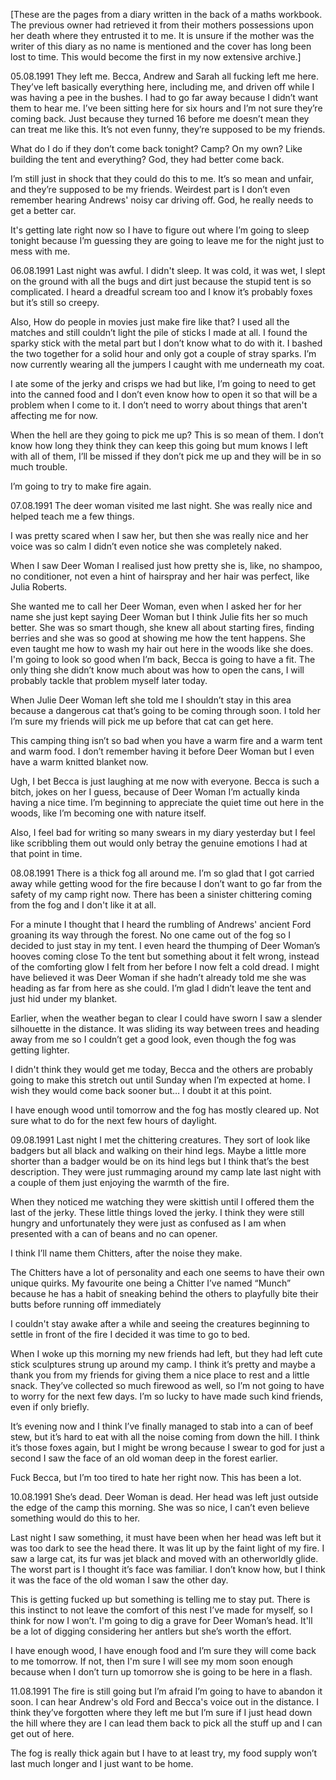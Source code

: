 
[These are the pages from a diary written in the back of a maths workbook. The previous owner had retrieved it from their mothers possessions upon her death where they entrusted it to me. It is unsure if the mother was the writer of this diary as no name is mentioned and the cover has long been lost to time. This would become the first in my now extensive archive.]

05.08.1991
They left me. Becca, Andrew and Sarah all fucking left me here. They’ve left basically everything here, including me, and driven off while I was having a pee in the bushes. I had to go far away because I didn’t want them to hear me. I’ve been sitting here for six hours and I’m not sure they’re coming back. Just because they turned 16 before me doesn’t mean they can treat me like this. It’s not even funny, they’re supposed to be my friends.

What do I do if they don’t come back tonight? Camp? On my own? Like building the tent and everything? God, they had better come back.

I’m still just in shock that they could do this to me. It’s so mean and unfair, and they’re supposed to be my friends. Weirdest part is I don’t even remember hearing Andrews' noisy car driving off. God, he really needs to get a better car.

It's getting late right now so I have to figure out where I’m going to sleep tonight because I’m guessing they are going to leave me for the night just to mess with me. 


06.08.1991
Last night was awful. I didn't sleep. It was cold, it was wet, I slept on the ground with all the bugs and dirt just because the stupid tent is so complicated. I heard a dreadful scream too and I know it’s probably foxes but it’s still so creepy.

Also, How do people in movies just make fire like that? I used all the matches and still couldn’t light the pile of sticks I made at all. I found the sparky stick with the metal part but I don’t know what to do with it. I bashed the two together for a solid hour and only got a couple of stray sparks. I’m now currently wearing all the jumpers I caught with me underneath my coat.

I ate some of the jerky and crisps we had but like, I’m going to need to get into the canned food and I don’t even know how to open it so that will be a problem when I come to it. I don’t need to worry about things that aren't affecting me for now.

When the hell are they going to pick me up? This is so mean of them. I don’t know how long they think they can keep this going but mum knows I left with all of them, I’ll be missed if they don’t pick me up and they will be in so much trouble.

I’m going to try to make fire again. 

07.08.1991
The deer woman visited me last night. She was really nice and helped teach me a few things. 

I was pretty scared when I saw her, but then she was really nice and her voice was so calm I didn’t even notice she was completely naked. 

When I saw Deer Woman I realised just how pretty she is, like, no shampoo, no conditioner, not even a hint of hairspray and her hair was perfect, like Julia Roberts.

She wanted me to call her Deer Woman, even when I asked her for her name she just kept saying Deer Woman but I think Julie fits her so much better. She was so smart though, she knew all about starting fires, finding berries and she was so good at showing me how the tent happens. She even taught me how to wash my hair out here in the woods like she does. I'm going to look so good when I’m back, Becca is going to have a fit. The only thing she didn’t know much about was how to open the cans, I will probably tackle that problem myself later today.

When Julie Deer Woman left she told me I shouldn’t stay in this area because a dangerous cat that’s going to be coming through soon. I told her I’m sure my friends will pick me up before that cat can get here.

This camping thing isn’t so bad when you have a warm fire and a warm tent and warm food. I don’t remember having it before Deer Woman but I even have a warm knitted blanket now.

Ugh, I bet Becca is just laughing at me now with everyone. Becca is such a bitch, jokes on her I guess, because of Deer Woman I’m actually kinda having a nice time. I’m beginning to appreciate the quiet time out here in the woods, like I’m becoming one with nature itself.

Also, I feel bad for writing so many swears in my diary yesterday but I feel like scribbling them out would only betray the genuine emotions I had at that point in time.


08.08.1991
There is a thick fog all around me. I’m so glad that I got carried away while getting wood for the fire because I don’t want to go far from the safety of my camp right now. There has been a sinister chittering coming from the fog and I don't like it at all.

For a minute I thought that I heard the rumbling of Andrews' ancient Ford groaning its way through the forest. No one came out of the fog so I decided to just stay in my tent. I even heard the thumping of Deer Woman’s hooves coming close To the tent but something about it felt wrong, instead of the comforting glow I felt from her before I now felt a cold dread. I might have believed it was Deer Woman if she hadn’t  already told me she was heading as far from here as she could. I’m glad I didn’t leave the tent and just hid under my blanket.

Earlier, when the weather began to clear I could have sworn I saw a slender silhouette in the distance. It was sliding its way between trees and heading away from me so I couldn’t get a good look, even though the fog was getting lighter.

I didn't think they would get me today, Becca and the others are probably going to make this stretch out until Sunday when I’m expected at home. I wish they would come back sooner but… I doubt it at this point.

I have enough wood until tomorrow and the fog has mostly cleared up. Not sure what to do for the next few hours of daylight.

09.08.1991
Last night I met the chittering creatures. They sort of look like badgers but all black and walking on their hind legs. Maybe a little more shorter than a badger would be on its hind legs but I think that’s the best description. They were just rummaging around my camp late last night with a couple of them just enjoying the warmth of the fire.

When they noticed me watching they were skittish until I offered them the last of the jerky. These little things loved the jerky. I think they were still hungry and unfortunately they were just as confused as I am when presented with a can of beans and no can opener.

I think I’ll name them Chitters, after the noise they make. 

The Chitters have a lot of personality and each one seems to have their own unique quirks. My favourite one being a Chitter I’ve named “Munch” because he has a habit of sneaking behind the others to playfully bite their butts before running off immediately 

I couldn't stay awake after a while and seeing the creatures beginning to settle in front of the fire I decided it was time to go to bed.

When I woke up this morning my new friends had left, but they had left cute stick sculptures strung up around my camp. I think it’s pretty and maybe a thank you from my friends for giving them a nice place to rest and a little snack. They’ve collected so much firewood as well, so I’m not going to have to worry for the next few days. I’m so lucky to have made such kind friends, even if only briefly.

It’s evening now and I think I’ve finally managed to stab into a can of beef stew, but it’s hard to eat with all the noise coming from down the hill. I think it’s those foxes again, but I might be wrong because I swear to god for just a second I saw the face of an old woman deep in the forest earlier.

Fuck Becca, but I’m too tired to hate her right now. This has been a lot.

10.08.1991
She’s dead. Deer Woman is dead. Her head was left just outside the edge of the camp this morning. She was so nice, I can’t even believe something would do this to her.

Last night I saw something, it must have been when her head was left but it was too dark to see the head there. It was lit up by the faint light of my fire. I saw a large cat, its fur was jet black and moved with an otherworldly glide. The worst part is I thought it’s face was familiar. I don’t know how, but I think it was the face of the old woman I saw the other day.

This is getting fucked up but something is telling me to stay put. There is this instinct to not leave the comfort of this nest I’ve made for myself, so I think for now I won’t. I'm going to dig a grave for Deer Woman’s head. It'll be a lot of digging considering her antlers but she’s worth the effort.

I have enough wood, I have enough food and I’m sure they will come back to me tomorrow. If not, then I'm sure I will see my mom soon enough because when I don’t turn up tomorrow she is going to be here in a flash.


11.08.1991
The fire is still going but I’m afraid I’m going to have to abandon it soon. I can hear Andrew's old Ford and Becca's voice out in the distance. I think they’ve forgotten where they left me but I’m sure if I just head down the hill where they are I can lead them back to pick all the stuff up and I can get out of here. 

The fog is really thick again but I have to at least try, my food supply won’t last much longer and I just want to be home.